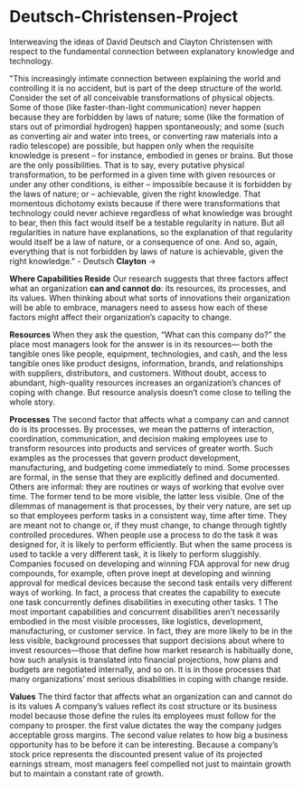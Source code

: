 # Deutsch-Christensen-Project
Interweaving the ideas of David Deutsch and Clayton Christensen with respect to the fundamental connection between explanatory knowledge and technology.


"This increasingly intimate connection between explaining the world
and controlling it is no accident, but is part of the deep structure of the
world. Consider the set of all conceivable transformations of physical
objects. Some of those (like faster-than-light communication) never
happen because they are forbidden by laws of nature; some (like the
formation of stars out of primordial hydrogen) happen spontaneously;
and some (such as converting air and water into trees, or converting
raw materials into a radio telescope) are possible, but happen only
when the requisite knowledge is present – for instance, embodied in
genes or brains. But those are the only possibilities. That is to say,
every putative physical transformation, to be performed in a given time
with given resources or under any other conditions, is either
– impossible because it is forbidden by the laws of nature; or
– achievable, given the right knowledge.
That momentous dichotomy exists because if there were
transformations that technology could never achieve regardless of
what knowledge was brought to bear, then this fact would itself be a
testable regularity in nature. But all regularities in nature have
explanations, so the explanation of that regularity would itself be a law
of nature, or a consequence of one. And so, again, everything that is
not forbidden by laws of nature is achievable, given the right
knowledge." - Deutsch
**Clayton** ->

**Where Capabilities Reside**
Our research suggests that three factors affect what an
organization **can and cannot do**: its resources, its processes, and its values. 
When thinking about what sorts of innovations their
organization will be able to embrace, managers need to assess
how each of these factors might affect their organization’s
capacity to change.

**Resources**
When they ask the question,
“What can this company do?” the
place most managers look for the answer is in its resources—
both the tangible ones like people, equipment, technologies,
and cash, and the less tangible ones like product designs,
information, brands, and relationships with suppliers,
distributors, and customers. Without doubt, access to abundant,
high-quality resources increases an organization’s chances of
coping with change. But resource analysis doesn’t come close to
telling the whole story.

**Processes**
The second factor that affects what a company can and cannot
do is its processes. By processes, we mean the patterns of
interaction, coordination, communication, and decision making
employees use to transform resources into products and
services of greater worth. Such examples as the processes that
govern product development, manufacturing, and budgeting
come immediately to mind. Some processes are formal, in the
sense that they are explicitly defined and documented. Others
are informal: they are routines or ways of working that evolve
over time. The former tend to be more visible, the latter less
visible.
One of the dilemmas of management is that processes, by
their very nature, are set up so that employees perform tasks in
a consistent way, time after time. They are meant not to change
or, if they must change, to change through tightly controlled
procedures. When people use a process to do the task it was
designed for, it is likely to perform efficiently. But when the
same process is used to tackle a very different task, it is likely to
perform sluggishly.  Companies focused on developing and
winning FDA approval for new drug compounds, for example,
often prove inept at developing and winning approval for
medical devices because the second task entails very different
ways of working. In fact, a process that creates the capability to
execute one task concurrently defines disabilities in executing
other tasks.
1
The most important capabilities and concurrent disabilities
aren’t necessarily embodied in the most visible processes, like
logistics, development, manufacturing, or customer service. In
fact, they are more likely to be in the less visible, background
processes that support decisions about where to invest
resources—those that define how market research is habitually
done, how such analysis is translated into financial projections,
how plans and budgets are negotiated internally, and so on. It is
in those processes that many organizations’ most serious
disabilities in coping with change reside.

**Values**
The third factor that affects what an organization can and
cannot do is its values
A company’s values reflect its cost
structure or its business model because those define the rules its
employees must follow for the company to prosper.
the first value dictates the way
the company judges acceptable gross margins.
The second value relates to how big a business opportunity
has to be before it can be interesting. Because a company’s stock
price represents the discounted present value of its projected
earnings stream, most managers feel compelled not just to
maintain growth but to maintain a constant rate of growth.

